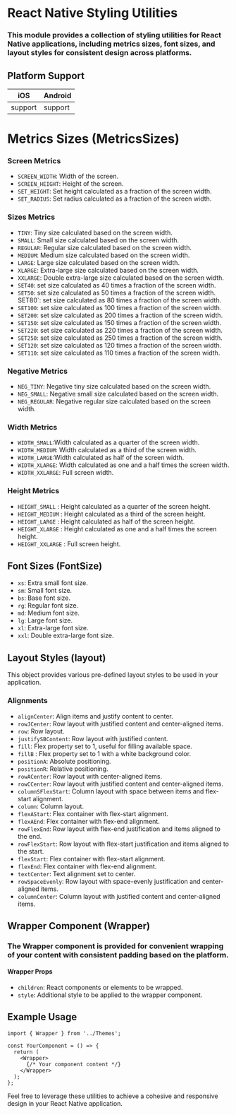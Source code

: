 # React Native Styling Utilities

### This module provides a collection of styling utilities for React Native applications, including metrics sizes, font sizes, and layout styles for consistent design across platforms.

## Platform Support

| iOS     | Android |
| ------- | ------- |
| support | support |

# Metrics Sizes (MetricsSizes)

### Screen Metrics

- `SCREEN_WIDTH`: Width of the screen.
- `SCREEN_HEIGHT`: Height of the screen.
- `SET_HEIGHT`: Set height calculated as a fraction of the screen width.
- `SET_RADIUS`: Set radius calculated as a fraction of the screen width.

### Sizes Metrics

- `TINY`: Tiny size calculated based on the screen width.
- `SMALL`: Small size calculated based on the screen width.
- `REGULAR`: Regular size calculated based on the screen width.
- `MEDIUM`: Medium size calculated based on the screen width.
- `LARGE`: Large size calculated based on the screen width.
- `XLARGE`: Extra-large size calculated based on the screen width.
- `XXLARGE`: Double extra-large size calculated based on the screen width.
- `SET40`: set size calculated as 40 times a fraction of the screen width.
- `SET50`: set size calculated as 50 times a fraction of the screen width.
  SET80`: set size calculated as 80 times a fraction of the screen width.
- `SET100`: set size calculated as 100 times a fraction of the screen width.
- `SET200`: set size calculated as 200 times a fraction of the screen width.
- `SET150`: set size calculated as 150 times a fraction of the screen width.
- `SET220`: set size calculated as 220 times a fraction of the screen width.
- `SET250`: set size calculated as 250 times a fraction of the screen width.
- `SET120`: set size calculated as 120 times a fraction of the screen width.
- `SET110`: set size calculated as 110 times a fraction of the screen width.

### Negative Metrics

- `NEG_TINY`: Negative tiny size calculated based on the screen width.
- `NEG_SMALL`: Negative small size calculated based on the screen width.
- `NEG_REGULAR`: Negative regular size calculated based on the screen width.

### Width Metrics

- `WIDTH_SMALL`:Width calculated as a quarter of the screen width.
- `WIDTH_MEDIUM`: Width calculated as a third of the screen width.
- `WIDTH_LARGE`:Width calculated as half of the screen width.
- `WIDTH_XLARGE`: Width calculated as one and a half times the screen width.
- `WIDTH_XXLARGE`: Full screen width.

### Height Metrics

- `HEIGHT_SMALL` : Height calculated as a quarter of the screen height.
- `HEIGHT_MEDIUM` : Height calculated as a third of the screen height.
- `HEIGHT_LARGE` : Height calculated as half of the screen height.
- `HEIGHT_XLARGE` : Height calculated as one and a half times the screen height.
- `HEIGHT_XXLARGE` : Full screen height.

## Font Sizes (FontSize)

- `xs`: Extra small font size.
- `sm`: Small font size.
- `bs`: Base font size.
- `rg`: Regular font size.
- `md`: Medium font size.
- `lg`: Large font size.
- `xl`: Extra-large font size.
- `xxl`: Double extra-large font size.

## Layout Styles (layout)

This object provides various pre-defined layout styles to be used in your application.

### Alignments

- `alignCenter`: Align items and justify content to center.
- `rowJCenter`: Row layout with justified content and center-aligned items.
- `row`: Row layout.
- `justifySBContent`: Row layout with justified content.
- `fill`: Flex property set to 1, useful for filling available space.
- `fillB` : Flex property set to 1 with a white background color.
- `positionA`: Absolute positioning.
- `positionR`: Relative positioning.
- `rowACenter`: Row layout with center-aligned items.
- `rowCCenter`: Row layout with justified content and center-aligned items.
- `columnSFlexStart`: Column layout with space between items and flex-start alignment.
- `column`: Column layout.
- `flexAStart`: Flex container with flex-start alignment.
- `flexAEnd`: Flex container with flex-end alignment.
- `rowFlexEnd`: Row layout with flex-end justification and items aligned to the end.
- `rowFlexStart`: Row layout with flex-start justification and items aligned to the start.
- `flexStart`: Flex container with flex-start alignment.
- `flexEnd`: Flex container with flex-end alignment.
- `textCenter`: Text alignment set to center.
- `rowSpaceEvenly`: Row layout with space-evenly justification and center-aligned items.
- `columnCenter`: Column layout with justified content and center-aligned items.

## Wrapper Component (Wrapper)

### The Wrapper component is provided for convenient wrapping of your content with consistent padding based on the platform.

#### Wrapper Props

- `children`: React components or elements to be wrapped.
- `style`: Additional style to be applied to the wrapper component.

## Example Usage

```
import { Wrapper } from '../Themes';

const YourComponent = () => {
  return (
    <Wrapper>
      {/* Your component content */}
    </Wrapper>
  );
};

```

Feel free to leverage these utilities to achieve a cohesive and responsive design in your React Native application.
